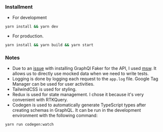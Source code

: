 ### Installment

- For development

```bash
yarn install && yarn dev
```

- For production.

```bash
yarn install && yarn build && yarn start
```

### Notes
- Due to an [issue](https://github.com/graphql-kit/graphql-faker/issues/196) with installing GraphQl Faker for the API,
  I used [msw](https://mswjs.io/). It allows us to directly use mocked data when we need to write tests.
- Logging is done by logging each request to the `app.log` file. Google Tag Manager can be used for user activities.
- TailwindCSS is used for styling.
- Redux is used for state management. I chose it because it's very convenient with RTKQuery.
- Codegen is used to automatically generate TypeScript types after creating schemas in GraphQL. It can be run in the
  development environment with the following command:

```bash
yarn run codegen:watch
```
